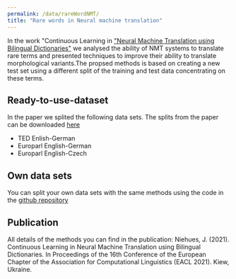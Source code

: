 ```yaml
---
permalink: /data/rareWordNMT/
title: "Rare words in Neural machine translation"
---
```



In the work "Continuous Learning in ["Neural Machine Translation using Bilingual Dictionaries"]() we analysed the ability of NMT systems to translate rare terms and presented techniques to improve their ability to translate morphological variants.The propsed methods is based on creating a new test set using a different split of the training and test data concentrating on these terms. 

## Ready-to-use-dataset

In the paper we splited the following data sets. The splits from the paper can be downloaded [here](https://osf.io/zj42x/)

  * TED Enlish-German
  * Europarl English-German
  * Europarl English-Czech
  
## Own data sets

You can split your own data sets with the same methods using the code in the [github repository](https://github.com/nlp-dke/rareWordNMT)

## Publication

All details of the methods you can find in the publication:
Niehues, J. (2021). Continuous Learning in Neural Machine Translation using Bilingual Dictionaries. In Proceedings of the 16th Conference of the European Chapter of the Association for Computational Linguistics (EACL 2021). Kiew, Ukraine.
